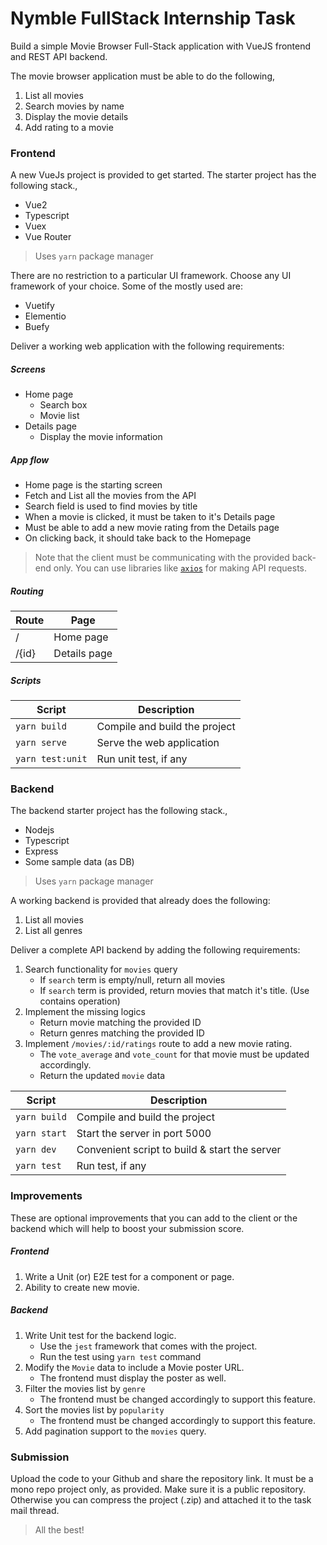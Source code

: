 # Nymble FullStack Internship Task

Build a simple Movie Browser Full-Stack application with VueJS frontend and REST API backend.

The movie browser application must be able to do the following,

1. List all movies
2. Search movies by name
3. Display the movie details
4. Add rating to a movie

### Frontend

A new VueJs project is provided to get started.
The starter project has the following stack.,

- Vue2
- Typescript
- Vuex
- Vue Router

> Uses `yarn` package manager

There are no restriction to a particular UI framework. Choose any UI framework of your choice. Some of the mostly used are:

- Vuetify
- Elementio
- Buefy

Deliver a working web application with the following requirements:

##### Screens

- Home page
  - Search box
  - Movie list
- Details page
  - Display the movie information

##### App flow

- Home page is the starting screen
- Fetch and List all the movies from the API
- Search field is used to find movies by title
- When a movie is clicked, it must be taken to it's Details page
- Must be able to add a new movie rating from the Details page
- On clicking back, it should take back to the Homepage

> Note that the client must be communicating with the provided back-end only.
> You can use libraries like [`axios`](https://www.npmjs.com/package/axios) for making API requests.

##### Routing

| Route | Page         |
| ----- | ------------ |
| /     | Home page    |
| /{id} | Details page |

##### Scripts

| Script           | Description                   |
| ---------------- | ----------------------------- |
| `yarn build`     | Compile and build the project |
| `yarn serve`     | Serve the web application     |
| `yarn test:unit` | Run unit test, if any         |

### Backend

The backend starter project has the following stack.,

- Nodejs
- Typescript
- Express
- Some sample data (as DB)

> Uses `yarn` package manager

A working backend is provided that already does the following:

1. List all movies
2. List all genres

Deliver a complete API backend by adding the following requirements:

1. Search functionality for `movies` query
   - If `search` term is empty/null, return all movies
   - If `search` term is provided, return movies that match it's title. (Use contains operation)
2. Implement the missing logics
   - Return movie matching the provided ID
   - Return genres matching the provided ID
3. Implement `/movies/:id/ratings` route to add a new movie rating.
   - The `vote_average` and `vote_count` for that movie must be updated accordingly.
   - Return the updated `movie` data

| Script       | Description                                   |
| ------------ | --------------------------------------------- |
| `yarn build` | Compile and build the project                 |
| `yarn start` | Start the server in port 5000                 |
| `yarn dev`   | Convenient script to build & start the server |
| `yarn test`  | Run test, if any                              |

### Improvements

These are optional improvements that you can add to the client or the backend which will help to boost your submission score.

##### Frontend

1. Write a Unit (or) E2E test for a component or page.
2. Ability to create new movie.

##### Backend

1. Write Unit test for the backend logic.
   - Use the `jest` framework that comes with the project.
   - Run the test using `yarn test` command
2. Modify the `Movie` data to include a Movie poster URL.
   - The frontend must display the poster as well.
3. Filter the movies list by `genre`
   - The frontend must be changed accordingly to support this feature.
4. Sort the movies list by `popularity`
   - The frontend must be changed accordingly to support this feature.
5. Add pagination support to the `movies` query.

### Submission

Upload the code to your Github and share the repository link. It must be a mono repo project only, as provided. Make sure it is a public repository.
Otherwise you can compress the project (.zip) and attached it to the task mail thread.

> All the best!
